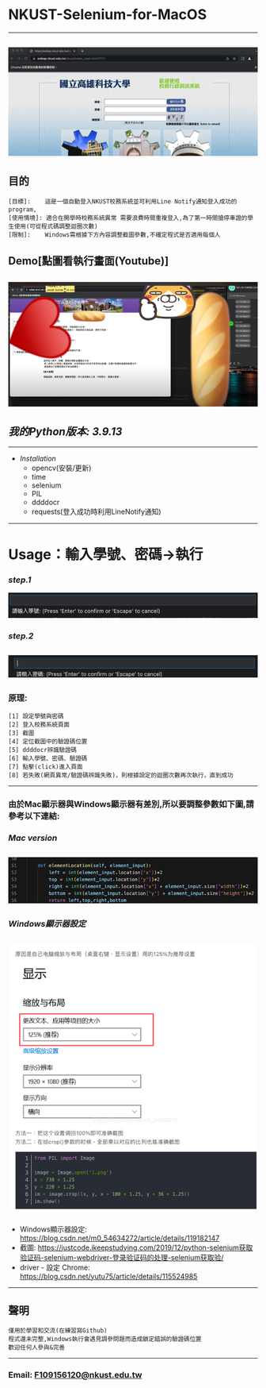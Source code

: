 # NKUST-Selenium-for-MacOS
---
![GITHUB](https://github.com/FaustRen/NKUST-Selenium-MacOS-/blob/main/圖片/NKUST校務系統截圖.png)
---
## 目的
```
[目標]:    這是一個自動登入NKUST校務系統並可利用Line Notify通知登入成功的program,
[使用情境]: 適合在開學時校務系統異常 需要浪費時間重複登入,為了第一時間搶停車證的學生使用(可從程式碼調整迴圈次數)
[限制]:    Windows需根據下方內容調整截圖參數,不確定程式是否適用每個人
```
## Demo[點圖看執行畫面(Youtube)]
[![](https://github.com/FaustRen/NKUST-Selenium-MacOS-/blob/main/圖片/Demo.png)](https://www.youtube.com/watch?v=B88ZhaFCKgI)
---
## _我的Python版本: 3.9.13_
---
* _Installation_
  * opencv(安裝/更新)
  * time
  * selenium
  * PIL
  * ddddocr
  * requests(登入成功時利用LineNotify通知)
---
# Usage：輸入學號、密碼->執行

### _step.1_
![GITHUB](https://github.com/FaustRen/NKUST-Selenium-MacOS-/blob/main/圖片/SeleniumNKUST-Step1.png)
### _step.2_
![GITHUB](https://github.com/FaustRen/NKUST-Selenium-MacOS-/blob/main/圖片/SeleniumNKUST-Step2.png)
---
### 原理:
```
[1] 設定學號與密碼
[2] 登入校務系統頁面
[3] 截圖
[4] 定位截圖中的驗證碼位置
[5] ddddocr辨識驗證碼
[6] 輸入學號、密碼、驗證碼
[7] 點擊(click)進入頁面
[8] 若失敗(網頁異常/驗證碼辨識失敗)，則根據設定的迴圈次數再次執行，直到成功
```
---
### 由於Mac顯示器與Windows顯示器有差別,所以要調整參數如下圖,請參考以下連結:
### _*Mac version*_
![GITHUB](https://github.com/FaustRen/NKUST-Selenium-MacOS-/blob/main/圖片/不同系統需調整參數.png)
---
### _*Windows顯示器設定*_
![GITHUB](https://github.com/FaustRen/NKUST-Selenium-MacOS-/blob/main/圖片/windows設定.png)
---
* Windows顯示器設定: https://blog.csdn.net/m0_54634272/article/details/119182147
* 截圖: https://justcode.ikeepstudying.com/2019/12/python-selenium获取验证码-selenium-webdriver-登录验证码的处理-selenium获取验/
* driver - 設定 Chrome: https://blog.csdn.net/yutu75/article/details/115524985
---
## 聲明
```
僅用於學習和交流(在練習寫Github)
程式還未完整,Windows執行會遇見調參問題而造成鎖定錯誤的驗證碼位置
歡迎任何人參與&完善
```
---
### Email: F109156120@nkust.edu.tw



